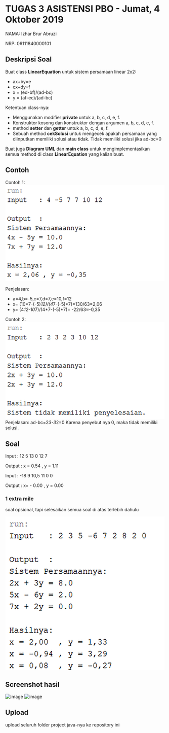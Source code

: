 # TUGAS 3 ASISTENSI PBO - Jumat, 4 Oktober 2019

NAMA: Izhar Brur Abruzi

NRP: 06111840000101

## Deskripsi Soal
Buat class **LinearEquation** untuk sistem persamaan linear 2x2:
* ax+by=e
* cx+dy=f
* x = (ed-bf)/(ad-bc)
* y = (af-ec)/(ad-bc)

Ketentuan class-nya:
* Menggunakan modifier **private** untuk a, b, c, d, e, f.
* Konstruktor kosong dan konstruktor dengan argumen a, b, c, d, e, f.
* method **setter** dan **getter** untuk a, b, c, d, e, f.
* Sebuah method **cekSolusi** untuk mengecek apakah persamaan yang diinputkan memiliki solusi atau tidak. Tidak memiliki solusi jika ad-bc=0

Buat juga **Diagram UML** dan **main class** untuk mengimplementasikan semua method di class **LinearEquation** yang kalian buat.

## Contoh
Contoh 1:
![](/img/1.png)

Penjelasan:
* a=4,b=-5,c=7,d=7,e=10,f=12
* x=  (10*7-(-5)*12)/(4*7-(-5)*7)=130/63=2,06
* y=  (4*12-10*7)/(4*7-(-5)*7)= -22/63≈-0,35

Contoh 2:
![](/img/2.png)
Penjelasan:
ad-bc=2*3-3*2=0
Karena penyebut nya 0, maka tidak memiliki solusi.

## Soal
Input 	: 12 5 13 0 12 7

Output	: x = 0.54 , y = 1.11


Input 	: -18 9 10,5 11 0 0

Output	: x= - 0.00 , y = 0.00


### 1 extra mile
soal opsional, tapi selesaikan semua soal di atas terlebih dahulu

![](/img/3.png)

## Screenshot hasil
![image](https://user-images.githubusercontent.com/55840898/66478704-26af7280-eac5-11e9-8634-75a245a184c0.png)
![image](https://user-images.githubusercontent.com/55840898/66478741-3929ac00-eac5-11e9-9c1f-cbe0667a2db4.png)


## Upload
upload seluruh folder project java-nya ke repository ini
